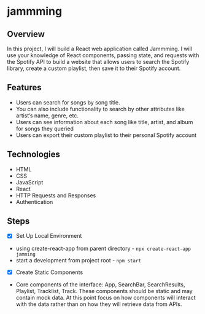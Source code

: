 # jammming

## Overview

In this project, I will build a React web application called Jammming. I will use your knowledge of React components, passing state, and requests with the Spotify API to build a website that allows users to search the Spotify library, create a custom playlist, then save it to their Spotify account.

## Features

- Users can search for songs by song title.
- You can also include functionality to search by other attributes like artist’s name, genre, etc.
- Users can see information about each song like title, artist, and album for songs they queried
- Users can export their custom playlist to their personal Spotify account

## Technologies

- HTML
- CSS
- JavaScript
- React
- HTTP Requests and Responses
- Authentication

## Steps

- [x] Set Up Local Environment
- using create-react-app from parent directory - `npx create-react-app jamming`
- start a development from project root - `npm start`

- [x] Create Static Components
- Core components of the interface: App, SearchBar, SearchResults, Playlist, Tracklist, Track. These components should be static and may contain mock data. At this point focus on how components will interact with the data rather than on how they will retrieve data from APIs.
